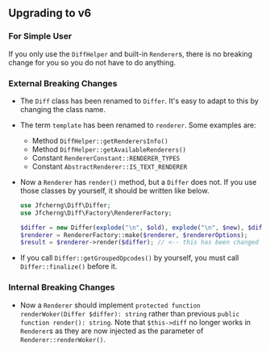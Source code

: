 ## Upgrading to v6


### For Simple User

If you only use the `DiffHelper` and built-in `Renderer`s,
there is no breaking change for you so you do not have to do anything.


### External Breaking Changes

- The `Diff` class has been renamed to `Differ`.
  It's easy to adapt to this by changing the class name.

- The term `template` has been renamed to `renderer`. Some examples are:

  - Method `DiffHelper::getRenderersInfo()`
  - Method `DiffHelper::getAvailableRenderers()`
  - Constant `RendererConstant::RENDERER_TYPES`
  - Constant `AbstractRenderer::IS_TEXT_RENDERER`

- Now a `Renderer` has `render()` method, but a `Differ` does not.
  If you use those classes by yourself, it should be written like below.

  ```php
  use Jfcherng\Diff\Differ;
  use Jfcherng\Diff\Factory\RendererFactory;
  
  $differ = new Differ(explode("\n", $old), explode("\n", $new), $diffOptions);
  $renderer = RendererFactory::make($renderer, $rendererOptions);
  $result = $renderer->render($differ); // <-- this has been changed
  ```
  
- If you call `Differ::getGroupedOpcodes()` by yourself,
  you must call `Differ::finalize()` before it.


### Internal Breaking Changes

- Now a `Renderer` should implement `protected function renderWoker(Differ $differ): string`
  rather than previous `public function render(): string`. Note that `$this->diff` no longer
  works in `Renderer`s as they are now injected as the parameter of `Renderer::renderWoker()`.
